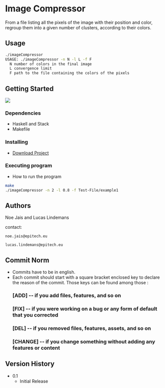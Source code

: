 # Image Compressor

From a file listing all the pixels of the image with their position and color, regroup them into a given number of clusters, according to their colors.

## Usage

```bash
./imageCompressor
USAGE: ./imageCompressor -n N -l L -f F
  N number of colors in the final image
  L convergence limit
  F path to the file containing the colors of the pixels
```

## Getting Started
![](https://img.shields.io/badge/Code-Haskell-informational?style=flat&logo=haskell&logoColor=white&color=55C2E1)
### Dependencies

* Haskell and Stack
* Makefile

### Installing

* [Download Project](https://github.com/Noe-Epi2024/image-compressor)

### Executing program

* How to run the program
```bash
make
./imageCompressor -n 2 -l 0.8 -f Test-File/example1
```

## Authors
Noe Jais and Lucas Lindemans

contact:
```
noe.jais@epitech.eu
```
```
lucas.lindemans@epitech.eu
```

## Commit Norm

- Commits have to be in english.
- Each commit should start with a square bracket enclosed key to declare the reason of the commit. Those keys can be found among those :
  ### [ADD] -- if you add files, features, and so on
  ### [FIX] -- if you were working on a bug or any form of default that you corrected 
  ### [DEL] -- if you removed files, features, assets, and so on
  ### [CHANGE] -- if you change something without adding any features or content

## Version History

* 0.1
    * Initial Release
